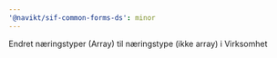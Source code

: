 ```yaml
---
'@navikt/sif-common-forms-ds': minor
---
```


Endret næringstyper (Array) til næringstype (ikke array) i Virksomhet
